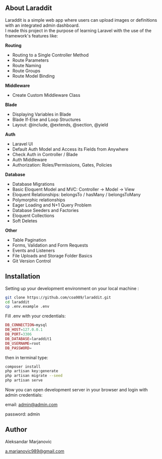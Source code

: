## About Laraddit

Laraddit is a simple web app where users can upload images or definitions with an integrated admin dashboard.  
I made this project in the purpose of learning Laravel with the use of the framework's features like:

**Routing**
- Routing to a Single Controller Method
- Route Parameters
- Route Naming
- Route Groups 
- Route Model Binding

**Middleware**
- Create Custom Middleware Class

**Blade**
- Displaying Variables in Blade
- Blade If-Else and Loop Structures
- Layout: @include, @extends, @section, @yield

**Auth**
- Laravel UI
- Default Auth Model and Access its Fields from Anywhere
- Check Auth in Controller / Blade
- Auth Middleware
- Authorization: Roles/Permissions, Gates, Policies

**Database**
- Database Migrations
- Basic Eloquent Model and MVC: Controller -> Model -> View
- Eloquent Relationships: belongsTo / hasMany / belongsToMany
- Polymorphic relationships
- Eager Loading and N+1 Query Problem
- Database Seeders and Factories
- Eloquent Collections
- Soft Deletes

**Other**
- Table Pagination
- Forms, Validation and Form Requests
- Events and Listeners
- File Uploads and Storage Folder Basics
- Git Version Control


## Installation
Setting up your development environment on your local machine :
```bash
git clone https://github.com/coa989/laraddit.git
cd laraddit
cp .env.example .env
```
Fill .env with your credentials:
```php
DB_CONNECTION=mysql
DB_HOST=127.0.0.1
DB_PORT=3306
DB_DATABASE=laraddit1
DB_USERNAME=root
DB_PASSWORD=
```
then in terminal type:
```bash
composer install
php artisan key:generate
php artisan migrate --seed
php artisan serve
```
Now you can open development server in your browser and login with admin credentials: 

email: admin@admin.com 

password: admin

## Author
Aleksandar Marjanovic

a.marjanovic989@gmail.com
